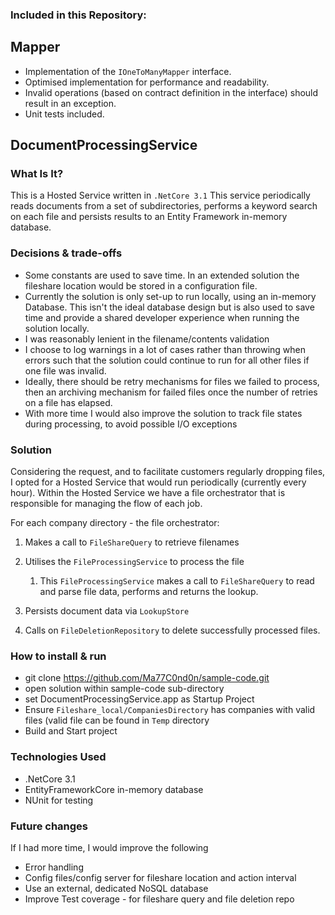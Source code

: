 ### Included in this Repository:

## Mapper


- Implementation of the `IOneToManyMapper` interface. 
- Optimised implementation for performance and readability. 
- Invalid operations (based on contract definition in the interface) should result in an exception. 
- Unit tests included.

## DocumentProcessingService

### What Is It?

This is a Hosted Service written in `.NetCore 3.1`
This service periodically reads documents from a set of subdirectories, performs a keyword search on each file and persists results to an Entity Framework in-memory database.

### Decisions & trade-offs

- Some constants are used to save time. In an extended solution the fileshare location would be stored in a configuration file. 
- Currently the solution is only set-up to run locally, using an in-memory Database. This isn't the ideal database design but is also used to save time and provide a shared developer experience when running the solution locally. 
- I was reasonably lenient in the filename/contents validation 
- I choose to log warnings in a lot of cases rather than throwing when errors such that the solution could continue to run for all other files if one file was invalid.
- Ideally, there should be retry mechanisms for files we failed to process, then an archiving mechanism for failed files once the number of retries on a file has elapsed.
- With more time I would also improve the solution to track file states during processing, to avoid possible I/O exceptions

### Solution
Considering the request, and to facilitate customers regularly dropping files, I opted for a Hosted Service that would run periodically (currently every hour).
Within the Hosted Service we have a file orchestrator that is responsible for managing the flow of each job.

For each company directory - the file orchestrator:
1. Makes a call to `FileShareQuery` to retrieve filenames 
2. Utilises the `FileProcessingService` to process the file 

    1. This `FileProcessingService` makes a call to `FileShareQuery` to read and parse file data, performs and returns the lookup.
3. Persists document data via `LookupStore`
4. Calls on `FileDeletionRepository` to delete successfully processed files.

### How to install & run

- git clone https://github.com/Ma77C0nd0n/sample-code.git
- open solution within sample-code sub-directory
- set DocumentProcessingService.app as Startup Project
- Ensure `Fileshare_local/CompaniesDirectory` has companies with valid files (valid file can be found in `Temp` directory
- Build and Start project


### Technologies Used
- .NetCore 3.1
- EntityFrameworkCore in-memory database
- NUnit for testing


### Future changes
If I had more time, I would improve the following

- Error handling
- Config files/config server for fileshare location and action interval  
- Use an external, dedicated NoSQL database
- Improve Test coverage - for fileshare query and file deletion repo


